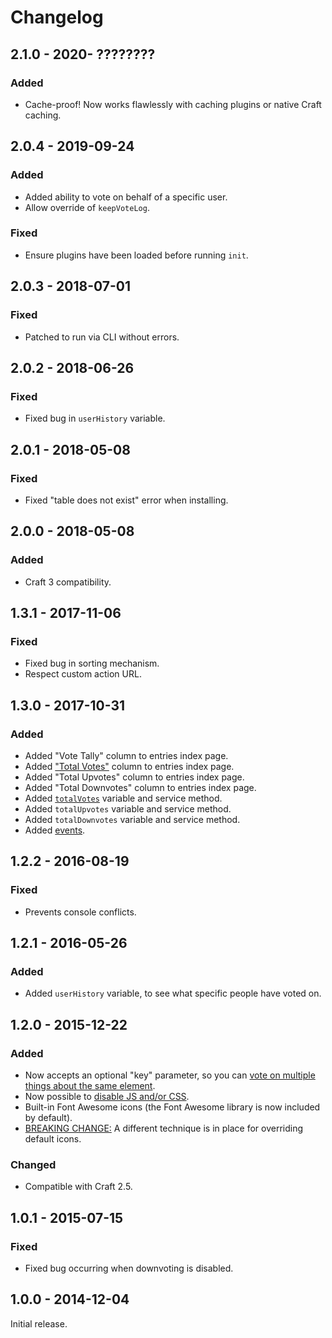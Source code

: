 # Changelog

## 2.1.0 - 2020- ????????

### Added
- Cache-proof! Now works flawlessly with caching plugins or native Craft caching.

## 2.0.4 - 2019-09-24

### Added
- Added ability to vote on behalf of a specific user.
- Allow override of `keepVoteLog`.

### Fixed
- Ensure plugins have been loaded before running `init`.

## 2.0.3 - 2018-07-01

### Fixed
- Patched to run via CLI without errors.

## 2.0.2 - 2018-06-26

### Fixed
- Fixed bug in `userHistory` variable.

## 2.0.1 - 2018-05-08

### Fixed
- Fixed "table does not exist" error when installing.

## 2.0.0 - 2018-05-08

### Added
- Craft 3 compatibility.

## 1.3.1 - 2017-11-06

### Fixed
- Fixed bug in sorting mechanism.
- Respect custom action URL.

## 1.3.0 - 2017-10-31

### Added
- Added "Vote Tally" column to entries index page.
- Added ["Total Votes"](https://www.doublesecretagency.com/plugins/upvote/docs/getting-vote-totals) column to entries index page.
- Added "Total Upvotes" column to entries index page.
- Added "Total Downvotes" column to entries index page.
- Added [`totalVotes`](https://www.doublesecretagency.com/plugins/upvote/docs/getting-vote-totals) variable and service method.
- Added `totalUpvotes` variable and service method.
- Added `totalDownvotes` variable and service method.
- Added [events](https://www.doublesecretagency.com/plugins/upvote/docs/events).

## 1.2.2 - 2016-08-19

### Fixed
- Prevents console conflicts.

## 1.2.1 - 2016-05-26

### Added
- Added `userHistory` variable, to see what specific people have voted on.

## 1.2.0 - 2015-12-22

### Added
- Now accepts an optional "key" parameter, so you can [vote on multiple things about the same element](https://www.doublesecretagency.com/plugins/upvote/docs/multiple-voting-for-the-same-element).
- Now possible to [disable JS and/or CSS](https://www.doublesecretagency.com/plugins/upvote/docs/disable-js-or-css).
- Built-in Font Awesome icons (the Font Awesome library is now included by default).
- [BREAKING CHANGE:](https://www.doublesecretagency.com/plugins/upvote/docs/breaking-change-v1-2-0) A different technique is in place for overriding default icons.

### Changed
- Compatible with Craft 2.5.

## 1.0.1 - 2015-07-15

### Fixed
- Fixed bug occurring when downvoting is disabled.

## 1.0.0 - 2014-12-04

Initial release.
